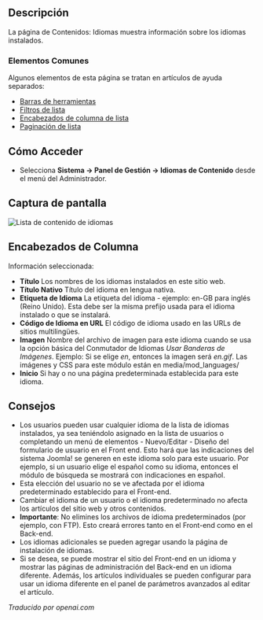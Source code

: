 <!-- Filename: Help4.x:Languages:_Content  / Display title: Langues : Contenu -->

## Descripción

La página de Contenidos: Idiomas muestra información sobre los idiomas instalados.

### Elementos Comunes

Algunos elementos de esta página se tratan en artículos de ayuda separados:

* [Barras de herramientas](jdocmanual?article=help/common-elements/toolbars)
* [Filtros de lista](jdocmanual?article=help/common-elements/list-filters)
* [Encabezados de columna de lista](jdocmanual?article=help/common-elements/list-column-headers)
* [Paginación de lista](jdocmanual?article=help/common-elements/list-pagination)

## Cómo Acceder

- Selecciona **Sistema → Panel de Gestión → Idiomas de Contenido** desde el menú del Administrador.

## Captura de pantalla

![Lista de contenido de idiomas](../../../es/images/languages/languages-content.png)


## Encabezados de Columna

Información seleccionada:

- **Título** Los nombres de los idiomas instalados en este sitio web.
- **Título Nativo** Título del idioma en lengua nativa.
- **Etiqueta de Idioma** La etiqueta del idioma - ejemplo: en-GB para inglés (Reino Unido).
  Esta debe ser la misma prefijo usada para el idioma instalado o que se
  instalará.
- **Código de Idioma en URL** El código de idioma usado en las URLs de sitios multilingües.
- **Imagen** Nombre del archivo de imagen para este idioma cuando se usa la opción básica del 
  Conmutador de Idiomas *Usar Banderas de Imágenes*. Ejemplo: Si se elige *en*, entonces la imagen será *en.gif*. 
  Las imágenes y CSS para este módulo están en media/mod_languages/
- **Inicio** Si hay o no una página predeterminada establecida para este idioma.

## Consejos

- Los usuarios pueden usar cualquier idioma de la lista de idiomas instalados, ya sea teniéndolo asignado en la lista de usuarios o completando un menú de elementos - Nuevo/Editar - Diseño del formulario de usuario en el Front end. Esto hará que las indicaciones del sistema Joomla! se generen en este idioma solo para este usuario. Por ejemplo, si un usuario elige el español como su idioma, entonces el módulo de búsqueda se mostrará con indicaciones en español.
- Esta elección del usuario no se ve afectada por el idioma predeterminado establecido para el Front-end.
- Cambiar el idioma de un usuario o el idioma predeterminado no afecta los artículos del sitio web y otros contenidos.
- **Importante**: No elimines los archivos de idioma predeterminados (por ejemplo, con FTP). Esto creará errores tanto en el Front-end como en el Back-end.
- Los idiomas adicionales se pueden agregar usando la página de instalación de idiomas.
- Si se desea, se puede mostrar el sitio del Front-end en un idioma y mostrar las páginas de administración del Back-end en un idioma diferente. Además, los artículos individuales se pueden configurar para usar un idioma diferente en el panel de parámetros avanzados al editar el artículo.

*Traducido por openai.com*

